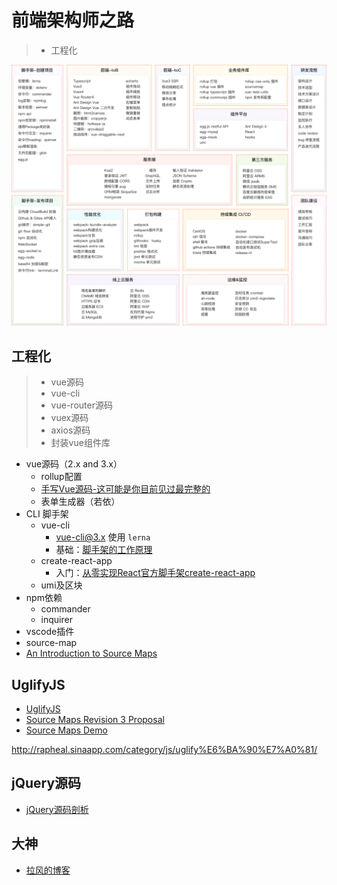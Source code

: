 # 前端架构师之路

> * 工程化

![architect](./main.png)



## 工程化

> * vue源码
> * vue-cli
> * vue-router源码
> * vuex源码
> * axios源码
> * 封装vue组件库



* vue源码（2.x and 3.x）
  * rollup配置
  * [手写Vue源码-这可能是你目前见过最完整的](https://www.bilibili.com/video/BV1qt4y1y7e8?p=6)
  * 表单生成器（若依）
* CLI 脚手架
  * vue-cli
    * vue-cli@3.x 使用 `lerna`
    * 基础：[脚手架的工作原理](https://www.bilibili.com/video/BV1ih411a7B8?p=15)
  * create-react-app
    * 入门：[从零实现React官方脚手架create-react-app](https://www.bilibili.com/video/BV1xa4y1n7EM)
  * umi及区块
* npm依赖
  * commander
  * inquirer
* vscode插件
* source-map
 * [An Introduction to Source Maps](https://blog.teamtreehouse.com/introduction-source-maps)

## UglifyJS
* [UglifyJS](http://lisperator.net/uglifyjs/)
* [Source Maps Revision 3 Proposal](https://docs.google.com/document/d/1U1RGAehQwRypUTovF1KRlpiOFze0b-_2gc6fAH0KY0k/edit)
* [Source Maps Demo](http://demos.mattwest.io/source-maps/)

http://rapheal.sinaapp.com/category/js/uglify%E6%BA%90%E7%A0%81/

## jQuery源码

* [jQuery源码剖析](http://rapheal.sinaapp.com/2013/01/17/jquery-src-util/)



## 大神

* [拉风的博客](http://rapheal.sinaapp.com/)

